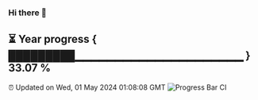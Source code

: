 ### Hi there 👋
⏳ Year progress { █████████▁▁▁▁▁▁▁▁▁▁▁▁▁▁▁▁▁▁▁▁▁ } 33.07 %
---
⏰ Updated on Wed, 01 May 2024 01:08:08 GMT
![Progress Bar CI](https://github.com/liununu/liununu/workflows/Progress%20Bar%20CI/badge.svg)
